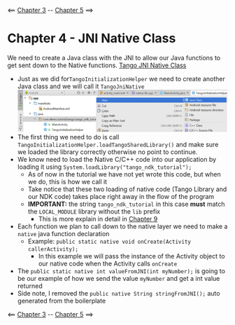 <== [Chapter 3](./Chapter_03.md) -- [Chapter 5](./Chapter_05.md) ==>

# Chapter 4 - JNI Native Class
We need to create a Java class with the JNI to allow our Java functions to get sent down to the Native functions. [Tango JNI Native Class](../Sample_Code/Tango-NDK-Tutorial/app/src/main/java/com/demo/tutorial/tango/tango_ndk_tutorial/TangoJniNative.java)

* Just as we did for`TangoInitializationHelper` we need to create another Java class and we will call it `TangoJniNative` 
    ![Tango JNI Native Class](../Images/TangoJniNative_Class.png)
* The first thing we need to do is call `TangoInitializationHelper.loadTangoSharedLibrary()` and make sure we loaded the library correctly otherwise no point to continue.
* We know need to load the Native C/C++ code into our application by loading it using `System.loadLibrary("tango_ndk_tutorial");`
    * As of now in the tutorial we have not yet wrote this code, but when we do, this is how we call it
    * Take notice that these two loading of native code (Tango Library and our NDK code) takes place right away in the flow of the program
    * **IMPORTANT:** the string `tango_ndk_tutorial` in this case **must** match the `LOCAL_MODULE` library without the `lib` prefix
        * This is more explain in detail in [Chapter 9](./Chapter_09.md)
* Each function we plan to call down to the native layer we need to make a `native` java function declaration
    * Example: `public static native void onCreate(Activity callerActivity);`
        * In this example we will pass the instance of the Activity object to our native code when the Activity calls `onCreate`
* The `public static native int valueFromJNI(int myNumber);` is going to be our example of how we send the value `myNumber` and get a int value returned
* Side note, I removed the `public native String stringFromJNI();` auto generated from the boilerplate

<== [Chapter 3](./Chapter_03.md) -- [Chapter 5](./Chapter_05.md) ==>